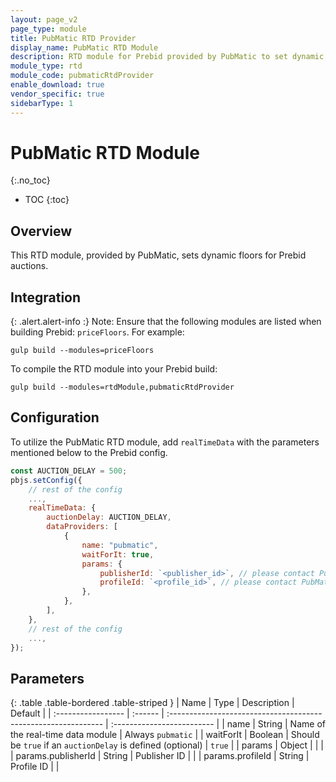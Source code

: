 ```yaml
---
layout: page_v2
page_type: module
title: PubMatic RTD Provider
display_name: PubMatic RTD Module
description: RTD module for Prebid provided by PubMatic to set dynamic floors
module_type: rtd
module_code: pubmaticRtdProvider
enable_download: true
vendor_specific: true
sidebarType: 1
---
```


# PubMatic RTD Module
{:.no_toc}

* TOC
{:toc}

## Overview

This RTD module, provided by PubMatic, sets dynamic floors for Prebid auctions.

## Integration

{: .alert.alert-info :}
Note: Ensure that the following modules are listed when building Prebid: `priceFloors`.
For example:

```shell
gulp build --modules=priceFloors
```

To compile the RTD module into your Prebid build:

```shell
gulp build --modules=rtdModule,pubmaticRtdProvider
```

## Configuration

To utilize the PubMatic RTD module, add `realTimeData` with the parameters mentioned below to the Prebid config.

```js
const AUCTION_DELAY = 500;
pbjs.setConfig({
    // rest of the config
    ...,
    realTimeData: {
        auctionDelay: AUCTION_DELAY,
        dataProviders: [
            {
                name: "pubmatic",
                waitForIt: true,
                params: {
                    publisherId: `<publisher_id>`, // please contact PubMatic to get a publisherId for yourself
                    profileId: `<profile_id>`, // please contact PubMatic to get a profileId for yourself
                },
            },
        ],
    },
    // rest of the config
    ...,
});
```

## Parameters

{: .table .table-bordered .table-striped }
| Name               | Type    | Description                                                    | Default                    |
| :----------------- | :------ | :------------------------------------------------------------- | :------------------------- |
| name               | String  | Name of the real-time data module                              | Always `pubmatic`          |
| waitForIt          | Boolean | Should be `true` if an `auctionDelay` is defined (optional)    | `true`                     |
| params             | Object  |                                                                |                            |
| params.publisherId | String  | Publisher ID                                                   |                            |
| params.profileId   | String  | Profile ID                                                     |                            |
